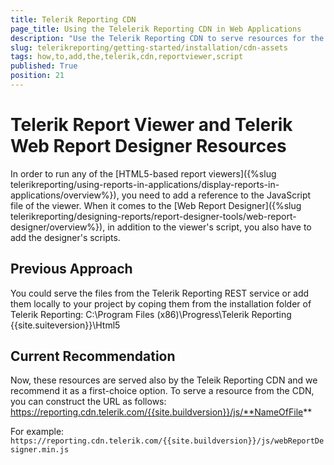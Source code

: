 ```yaml
---
title: Telerik Reporting CDN
page_title: Using the Telelerik Reporting CDN in Web Applications
description: "Use the Telerik Reporting CDN to serve resources for the report viewer or the web report designer"
slug: telerikreporting/getting-started/installation/cdn-assets
tags: how,to,add,the,telerik,cdn,reportviewer,script
published: True
position: 21
---
```


# Telerik Report Viewer and Telerik Web Report Designer Resources

In order to run any of the [HTML5-based report viewers]({%slug telerikreporting/using-reports-in-applications/display-reports-in-applications/overview%}), you need to add a reference to the JavaScript file of the viewer.
When it comes to the [Web Report Designer]({%slug telerikreporting/designing-reports/report-designer-tools/web-report-designer/overview%}), in addition to the viewer's script,
you also have to add the designer's scripts.

## Previous Approach

You could serve the files from the Telerik Reporting REST service or add them locally to your project by coping them from the installation folder
of Telerik Reporting: 
C:\Program Files (x86)\Progress\Telerik Reporting {{site.suiteversion}}\Html5

## Current Recommendation

Now, these resources are served also by the Teleik Reporting CDN and we recommend it as a first-choice option.
To serve a resource from the CDN, you can construct the URL as follows:
https://reporting.cdn.telerik.com/{{site.buildversion}}/js/**NameOfFile**

For example:
`https://reporting.cdn.telerik.com/{{site.buildversion}}/js/webReportDesigner.min.js`

